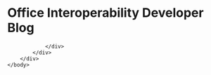 <html dir="LTR" xmlns:mshelp="http://msdn.microsoft.com/mshelp" xmlns:ddue="http://ddue.schemas.microsoft.com/authoring/2003/5" xmlns:xlink="http://www.w3.org/1999/xlink" xmlns:tool="http://www.microsoft.com/tooltip">
    <head>
        <meta http-equiv="Content-Type" content="text/html; CHARSET=utf-8"></meta>
        <meta name="save" content="history"></meta>
        <title>Office Interoperability Developer Blog</title>
        <xml>
            <mshelp:toctitle title="Office Interoperability Developer Blog"></mshelp:toctitle>
            <mshelp:rltitle title="Office Interoperability Developer Blog"></mshelp:rltitle>
            <mshelp:keyword index="A" term="61fc0f77-b3e6-4b4f-aea9-ce472fa98835"></mshelp:keyword>
            <mshelp:attr name="DCSext.ContentType" value="open specification"></mshelp:attr>
            <mshelp:attr name="AssetID" value="61fc0f77-b3e6-4b4f-aea9-ce472fa98835"></mshelp:attr>
            <mshelp:attr name="TopicType" value="kbRef"></mshelp:attr>
            <mshelp:attr name="DCSext.Title" value="Office Interoperability Developer Blog" />
        </xml>
    </head>
    <body>
        <div id="header">
            <h1 class="heading">Office Interoperability Developer Blog</h1>
        </div>
        <div id="mainSection">
            <div id="mainBody">
                <div id="allHistory" class="saveHistory"></div>
                <div id="sectionSection0" class="section" name="collapseableSection">
                    
                </div>
            </div>
        </div>
    </body>
</html>